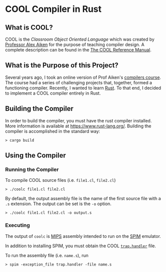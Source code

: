 # COOL Compiler in Rust

## What is COOL?
COOL is the *Classroom Object Oriented Language* which was created by [Professor Alex Aiken](https://theory.stanford.edu/~aiken/) for the purpose of teaching compiler design. A complete description can be found in the [The COOL Reference Manual](http://theory.stanford.edu/~aiken/software/cool/cool-manual.pdf).

## What is the Purpose of this Project?
Several years ago, I took an online version of Prof Aiken's [compilers course](https://www.edx.org/course/compilers). The course had a series of challenging projects that, together, formed a functioning compiler. Recently, I wanted to learn [Rust](https://www.rust-lang.org/). To that end, I decided to implement a COOL compiler entirely in Rust. 

## Building the Compiler
In order to build the compiler, you must have the rust compiler installed. More information is available at https://www.rust-lang.org/.
Building the compiler is accomplished in the standard way:

    > cargo build
    
## Using the Compiler
### Running the Compiler
To compile COOL source files (i.e. `file1.cl`, `file2.cl`)

    > ./coolc file1.cl file2.cl

By default, the output assembly file is the name of the first source file with a `.s` extension. The output can be set is the `-o` option.

    > ./coolc file1.cl file2.cl -o output.s

### Executing 
The output of `coolc` is [MIPS](https://en.wikipedia.org/wiki/MIPS_architecture) assembly intended to run on the [SPIM](http://spimsimulator.sourceforge.net/) emulator. 

In addition to installing SPIM, you must obtain the COOL [`trap.handler`](http://theory.stanford.edu/~aiken/software/cooldist/lib/trap.handler) file.

To run the assembly file (i.e. `name.s`), run 

    > spim -exception_file trap.handler -file name.s

